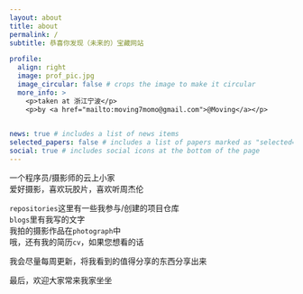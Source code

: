 ```yaml
---
layout: about
title: about
permalink: /
subtitle: 恭喜你发现（未来的）宝藏网站

profile:
  align: right
  image: prof_pic.jpg
  image_circular: false # crops the image to make it circular
  more_info: >
    <p>taken at 浙江宁波</p>
    <p>by <a href="mailto:moving7momo@gmail.com">@Moving</a></p>
    

news: true # includes a list of news items
selected_papers: false # includes a list of papers marked as "selected={true}"
social: true # includes social icons at the bottom of the page
---
```


一个程序员/摄影师的云上小家<br>
爱好摄影，喜欢玩胶片，喜欢听周杰伦

`repositories`这里有一些我参与/创建的项目仓库<br>
`blogs`里有我写的文字<br>
我拍的摄影作品在`photograph`中<br>
哦，还有我的简历`cv`，如果您想看的话

我会尽量每周更新，将我看到的值得分享的东西分享出来

最后，欢迎大家常来我家坐坐

